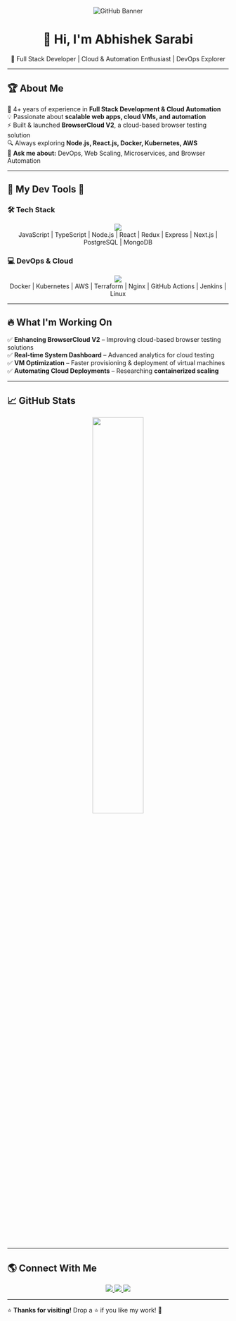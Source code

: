 <!-- Animated Banner GIF -->
<p align="center">
  <img src="https://user-images.githubusercontent.com/113350806/236842414-18101a37-92f5-4de7-a46d-eeaca6e16cbd.gif" alt="GitHub Banner" />
</p>

<h1 align="center">👋 Hi, I'm Abhishek Sarabi</h1>
<p align="center">
  🚀 Full Stack Developer | Cloud & Automation Enthusiast | DevOps Explorer
</p>

---

## 🏆 **About Me**
🎯 4+ years of experience in **Full Stack Development & Cloud Automation**  
💡 Passionate about **scalable web apps, cloud VMs, and automation**  
⚡ Built & launched **BrowserCloud V2**, a cloud-based browser testing solution  
🔍 Always exploring **Node.js, React.js, Docker, Kubernetes, AWS**  
💬 **Ask me about:** DevOps, Web Scaling, Microservices, and Browser Automation  

---

## 🚀 **My Dev Tools 🫰**
### **🛠 Tech Stack**
<p align="center">
  <img src="https://skillicons.dev/icons?i=js,ts,nodejs,react,redux,express,nextjs,postgresql,mongodb" /><br>
  JavaScript | TypeScript | Node.js | React | Redux | Express | Next.js | PostgreSQL | MongoDB
</p>

### **💻 DevOps & Cloud**
<p align="center">
  <img src="https://skillicons.dev/icons?i=docker,kubernetes,aws,terraform,nginx,githubactions,jenkins,linux" /><br>
  Docker | Kubernetes | AWS | Terraform | Nginx | GitHub Actions | Jenkins | Linux
</p>

---

## 🔥 **What I'm Working On**
✅ **Enhancing BrowserCloud V2** – Improving cloud-based browser testing solutions  
✅ **Real-time System Dashboard** – Advanced analytics for cloud testing  
✅ **VM Optimization** – Faster provisioning & deployment of virtual machines  
✅ **Automating Cloud Deployments** – Researching **containerized scaling**  

---

## 📈 **GitHub Stats**
<p align="center">
  <img width="48%" src="https://github-readme-stats.vercel.app/api?username=sarabi2778&show_icons=true&theme=radical" />
</p>

---

## 🌎 **Connect With Me**
<p align="center">
  <a href="https://www.linkedin.com/in/abhishek-sarabi-294307169/" target="_blank">
    <img src="https://img.shields.io/badge/LinkedIn-Abhishek%20Sarabi-blue?logo=linkedin&logoColor=white&style=for-the-badge" />
  </a>
  <a href="mailto:abhisheksarabi1@gmail.com" target="_blank">
    <img src="https://img.shields.io/badge/Email-abhisheksarabi1%40gmail.com-red?logo=gmail&logoColor=white&style=for-the-badge" />
  </a>
  <a href="https://github.com/Abhishek-Sarabi" target="_blank">
    <img src="https://img.shields.io/badge/GitHub-Abhishek%20Sarabi-black?logo=github&logoColor=white&style=for-the-badge" />
  </a>
</p>

---

⭐ **Thanks for visiting!** Drop a ⭐ if you like my work! 🚀
